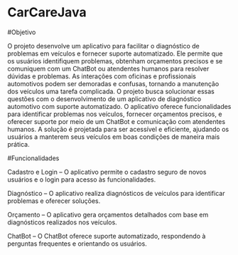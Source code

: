 # CarCareJava

#Objetivo

O projeto desenvolve um aplicativo para facilitar o diagnóstico de problemas em veículos e fornecer suporte automatizado. Ele permite que os usuários identifiquem problemas, obtenham orçamentos precisos e se comuniquem com um ChatBot ou atendentes humanos para resolver dúvidas e problemas.
As interações com oficinas e profissionais automotivos podem ser demoradas e confusas, tornando a manutenção dos veículos uma tarefa complicada.
O projeto busca solucionar essas questões com o desenvolvimento de um aplicativo de diagnóstico automotivo com suporte automatizado. O aplicativo oferece funcionalidades para identificar problemas nos veículos, fornecer orçamentos precisos, e oferecer suporte por meio de um ChatBot e comunicação com atendentes humanos.
A solução é projetada para ser acessível e eficiente, ajudando os usuários a manterem seus veículos em boas condições de maneira mais prática.

#Funcionalidades

Cadastro e Login – O aplicativo permite o cadastro seguro de novos usuários e o login para acesso às funcionalidades.

Diagnóstico – O aplicativo realiza diagnósticos de veículos para identificar problemas e oferecer soluções.

Orçamento – O aplicativo gera orçamentos detalhados com base em diagnósticos realizados nos veículos.

ChatBot – O ChatBot oferece suporte automatizado, respondendo à perguntas frequentes e orientando os usuários.

